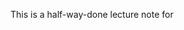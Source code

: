This is a half-way-done lecture note for 
<!--stackedit_data:
eyJoaXN0b3J5IjpbLTQzMTY4NDk5NCwtMjA4ODc0NjYxMl19
-->